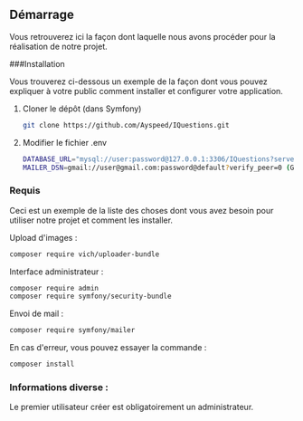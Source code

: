 <!-- Démarrage -->
## Démarrage

Vous retrouverez ici la façon dont laquelle nous avons procéder pour la réalisation de notre projet.

###Installation

Vous trouverez ci-dessous un exemple de la façon dont vous pouvez expliquer à votre public comment installer et configurer votre application.

1. Cloner le dépôt (dans Symfony)
    ```sh
    git clone https://github.com/Ayspeed/IQuestions.git
    ```
    
2. Modifier le fichier .env
    ```sh
    DATABASE_URL="mysql://user:password@127.0.0.1:3306/IQuestions?serverVersion=mariadb-10.4.24&charset=utf8mb4" (MariaDB)
    MAILER_DSN=gmail://user@gmail.com:password@default?verify_peer=0 (Gmail)
    ```

### Requis

Ceci est un exemple de la liste des choses dont vous avez besoin pour utiliser notre projet et comment les installer.

Upload d'images :
   ```sh
   composer require vich/uploader-bundle
   ```
   
   Interface administrateur :
   ```sh
   composer require admin
   composer require symfony/security-bundle
   ```
   
   Envoi de mail :
   ```sh
   composer require symfony/mailer
   ```

  En cas d'erreur, vous pouvez essayer la commande :
   ```sh
   composer install
   ```
### Informations diverse :

Le premier utilisateur créer est obligatoirement un administrateur.
